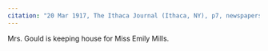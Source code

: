 ```yaml
---
citation: "20 Mar 1917, The Ithaca Journal (Ithaca, NY), p7, newspapers.com"
---
```

Mrs. Gould is keeping house for Miss Emily Mills.